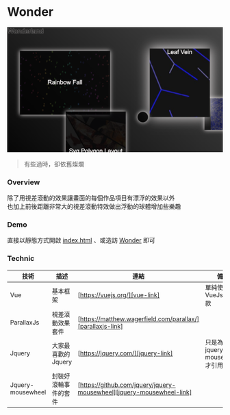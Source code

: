 # Wonder

![](./readme/home.png)

> 有些過時，卻依舊燦爛

### Overview

除了用視差滾動的效果讓畫面的每個作品項目有漂浮的效果以外  
也加上前後距離非常大的視差滾動特效做出浮動的球體增加些樂趣

### Demo

直接以靜態方式開啟 [index.html][index-link] 、或造訪 [Wonder][github-page-link] 即可

### Technic

| 技術              | 描述                 | 連結                                                                  | 備註                              |
| ----------------- | -------------------- | --------------------------------------------------------------------- | --------------------------------- |
| Vue               | 基本框架             | [https://vuejs.org/][vue-link]                                        | 單純使用 VueJs, cdn 款            |
| ParallaxJs        | 視差滾動效果套件     | [https://matthew.wagerfield.com/parallax/][parallaxjs-link]           |                                   |
| Jquery            | 大家最喜歡的 Jquery  | [https://jquery.com/][jquery-link]                                    | 只是為了 jquery-mousewheel 才引用 |
| Jquery-mousewheel | 封裝好滾輪事件的套件 | [https://github.com/jquery/jquery-mousewheel][jquery-mousewheel-link] |                                   |

[github-page-link]: https://yayayahahaha.github.io/wonder/
[index-link]: https://github.com/yayayahahaha/wonder/blob/master/index.html
[vue-link]: https://vuejs.org/
[parallaxjs-link]: https://matthew.wagerfield.com/parallax/
[jquery-link]: https://jquery.com/
[jquery-mousewheel-link]: https://github.com/jquery/jquery-mousewheel
